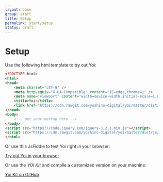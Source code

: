 ```yaml
---
layout: base
group: start
title: Setup
permalink: start/setup
status: draft
---
```


# Setup

Use the following html template to try out Yoi:

```html
<!DOCTYPE html>
<html>
<head>
    <meta charset="utf-8" />
    <meta http-equiv="X-UA-Compatible" content="IE=edge,chrome=1" />
    <meta name="viewport" content="width=device-width,initial-scale=1,maximum-scale=1,user-scalable=1" />
    <title>Yoi</title>
    <link href="https://cdn.rawgit.com/yoshino-digital/yoi/master/dist/css/yoi.css" rel="stylesheet" />
</head>
<body>
    <!-- put your markup here -->
</body>
<script src="https://code.jquery.com/jquery-3.2.1.min.js"></script>
<script src="https://cdn.rawgit.com/yoshino-digital/yoi/master/dist/js/yoi.js"></script>
</html>
```

Or use this JsFiddle to test Yoi right in your browser:

<div class="m-t-8">
    <a class="btn btn--large" href="https://jsfiddle.net/0e8h8rer/17/">Try out Yoi in your browser</a>
</div>

Or use the *YOI Kit* and compile a customized version on your machine:

<div class="m-t-8">
    <a class="btn btn--large" href="https://github.com/yoshino-digital/yoi-kit">Yoi Kit on GitHub</a>
</div>
